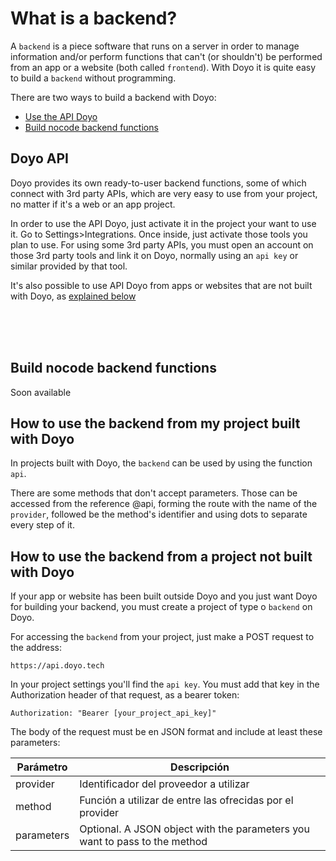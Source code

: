 # What is a backend?
  
A `backend` is a piece software that runs on a server in order to manage information and/or perform functions that can't (or shouldn't) be performed from an app or a website (both called `frontend`). With Doyo it is quite easy to build a `backend` without programming.
  
There are two ways to build a backend with Doyo:
  
- [Use the API Doyo](#doyo-api)
- [Build nocode backend functions](#build-nocode-backend-functions)
  
    
## Doyo API
  
Doyo provides its own ready-to-user backend functions, some of which connect with 3rd party APIs, which are very easy to use from your project, no matter if it's a web or an app project.

In order to use the API Doyo, just activate it in the project your want to use it. Go to Settings>Integrations. Once inside, just activate those tools you plan to use. For using some 3rd party APIs, you must open an account on those 3rd party tools and link it on Doyo, normally using an `api key` or similar provided by that tool.

It's also possible to use API Doyo from apps or websites that are not built with Doyo, as [explained below](#how-to-use-the-backend-from-a-project-not-built-with-doyo)
  
<br>
<br>
<br>  
  
## Build nocode backend functions
  
Soon available
  
  
## How to use the backend from my project built with Doyo
  
In projects built with Doyo, the `backend` can be used by using the function `api`.
  
There are some methods that don't accept parameters. Those can be accessed from the reference @api, forming the route with the name of the `provider`, followed be the method's identifier and using dots to separate every step of it.
  
  
## How to use the backend from a project not built with Doyo
  
If your app or website has been built outside Doyo and you just want Doyo for building your backend, you must create a project of type o `backend` on Doyo.

For accessing the `backend` from your project, just make a POST request to the address:
  
```
https://api.doyo.tech
```
  
In your project settings you'll find the `api key`. You must add that key in the Authorization header of that request, as a bearer token:
```
Authorization: "Bearer [your_project_api_key]"
```
  
The body of the request must be en JSON format and include at least these parameters:
  
 | Parámetro | Descripción |
  | ------------- | ------------- |
  | provider | Identificador del proveedor a utilizar |
  | method | Función a utilizar de entre las ofrecidas por el provider |
  | parameters | Optional. A JSON object with the parameters you want to pass to the method |